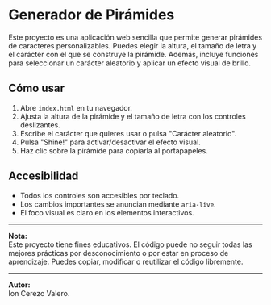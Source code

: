 # Generador de Pirámides

Este proyecto es una aplicación web sencilla que permite generar pirámides de caracteres personalizables. Puedes elegir la altura, el tamaño de letra y el carácter con el que se construye la pirámide. Además, incluye funciones para seleccionar un carácter aleatorio y aplicar un efecto visual de brillo.

## Cómo usar

1. Abre `index.html` en tu navegador.
2. Ajusta la altura de la pirámide y el tamaño de letra con los controles deslizantes.
3. Escribe el carácter que quieres usar o pulsa "Carácter aleatorio".
4. Pulsa "Shine!" para activar/desactivar el efecto visual.
5. Haz clic sobre la pirámide para copiarla al portapapeles.

## Accesibilidad

- Todos los controles son accesibles por teclado.
- Los cambios importantes se anuncian mediante `aria-live`.
- El foco visual es claro en los elementos interactivos.

---

**Nota:**  
Este proyecto tiene fines educativos. El código puede no seguir todas las mejores prácticas por desconocimiento o por estar en proceso de aprendizaje. Puedes copiar, modificar o reutilizar el código libremente.

---

**Autor:**  
Ion Cerezo Valero.
